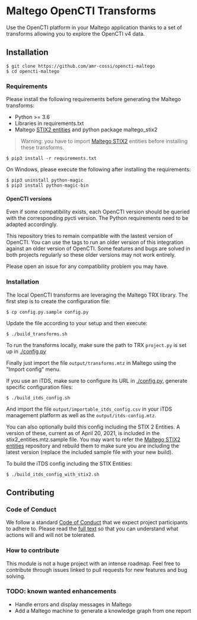 # Maltego OpenCTI Transforms

Use the OpenCTI platform in your Maltego application thanks to a set of transforms allowing you to explore the OpenCTI v4 data.

## Installation

```
$ git clone https://github.com/amr-cossi/opencti-maltego
$ cd opencti-maltego
```

### Requirements

Please install the following requirements before generating the Maltego transforms:

- Python >= 3.6
- Libraries in requirements.txt
- Maltego [STIX2 entities](https://github.com/amr-cossi/maltego-stix2) and python package maltego_stix2

> Warning: you have to import [Maltego STIX2](https://github.com/amr-cossi/maltego-stix2) entities before installing these transforms.

```
$ pip3 install -r requirements.txt
```

On Windows, please execute the following after installing the requirements:

```
$ pip3 uninstall python-magic
$ pip3 install python-magic-bin
```

#### OpenCTI versions

Even if some compatibility exists, each OpenCTI version should be queried with the corresponding pycti version. The Python requirements need to be adapted accordingly.  

This repository tries to remain compatible with the lastest version of OpenCTI.  You can use the tags to run an older version of this integration against an older version of OpenCTI. Some features and bugs are solved in both projects regularly so these older versions may not work entirely.  

Please open an issue for any compatibility problem you may have.  

### Installation

The local OpenCTI transforms are leveraging the Maltego TRX library. The first step is to create the configuration file:

```
$ cp config.py.sample config.py
```

Update the file according to your setup and then execute:

```
$ ./build_transforms.sh
```

To run the transforms locally, make sure the path to TRX `project.py` is set up in [./config.py](./config.py)

Finally just import the file `output/transforms.mtz` in Maltego using the "Import config" menu.

If you use an iTDS, make sure to configure its URL in [./config.py](./config.py), generate specific configuration files:

```
$ ./build_itds_config.sh
```

And import the file `output/importable_itds_config.csv` in your iTDS management platform as well as the `output/itds-config.mtz`.

You can also optionally build this config including the STIX 2 Entities. A version of these, current as of April 20, 2021, 
is included in the stix2_entities.mtz.sample file. You may want to refer the [Maltego STIX2 entities](https://github.com/amr-cossi/maltego-stix2)
repository and rebuild them to make sure you are including the latest version (replace the included sample file with your new build).

To build the iTDS config including the STIX Entities:

```
$ ./build_itds_config_with_stix2.sh
```

## Contributing

### Code of Conduct

We follow a standard [Code of Conduct](CODE_OF_CONDUCT.md) that we expect project participants to adhere to. Please read the [full text](CODE_OF_CONDUCT.md) so that you can understand what actions will and will not be tolerated.

### How to contribute

This module is not a huge project with an intense roadmap. Feel free to contribute through issues linked to pull requests for new features and bug solving.

### TODO: known wanted enhancements

- Handle errors and display messages in Maltego
- Add a Maltego machine to generate a knowledge graph from one report